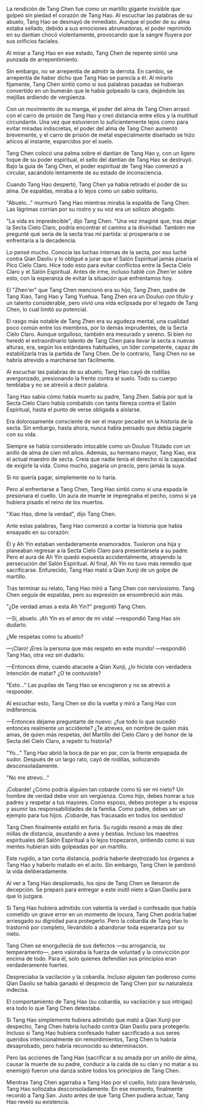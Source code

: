 
La rendición de Tang Chen fue como un martillo gigante invisible que golpeó sin piedad el corazón de Tang Hao. Al escuchar las palabras de su abuelo, Tang Hao se desmayó de inmediato. Aunque el poder de su alma estaba sellado, debido a sus emociones abrumadoras, el poder reprimido en su dantian chocó violentamente, provocando que la sangre fluyera por sus orificios faciales.

Al mirar a Tang Hao en ese estado, Tang Chen de repente sintió una punzada de arrepentimiento.

Sin embargo, no se arrepentía de admitir la derrota. En cambio, se arrepentía de haber dicho que Tang Hao se parecía a él. Al mirarlo fijamente, Tang Chen sintió como si sus palabras pasadas se hubieran convertido en un bumerán que le había golpeado la cara, dejándole las mejillas ardiendo de vergüenza.

Con un movimiento de su manga, el poder del alma de Tang Chen arrasó con el carro de prisión de Tang Hao y creó distancia entre ellos y la multitud circundante. Una vez que estuvieron lo suficientemente lejos como para evitar miradas indiscretas, el poder del alma de Tang Chen aumentó brevemente, y el carro de prisión de metal especialmente diseñado se hizo añicos al instante, esparcidos por el suelo.

Tang Chen colocó una palma sobre el dantian de Tang Hao y, con un ligero toque de su poder espiritual, el sello del dantian de Tang Hao se destruyó. Bajo la guía de Tang Chen, el poder espiritual de Tang Hao comenzó a circular, sacándolo lentamente de su estado de inconsciencia.

Cuando Tang Hao despertó, Tang Chen ya había retirado el poder de su alma. De espaldas, miraba a lo lejos como un sabio solitario.

"Abuelo..." murmuró Tang Hao mientras miraba la espalda de Tang Chen. Las lágrimas corrían por su rostro y su voz era un sollozo ahogado.

"La vida es impredecible", dijo Tang Chen. "Una vez imaginé que, tras dejar la Secta Cielo Claro, podría encontrar el camino a la divinidad. También me pregunté qué sería de la secta tras mi partida: si prosperaría o se enfrentaría a la decadencia.

Lo pensé mucho. Conocía las luchas internas de la secta, por eso luché contra Qian Daoliu y lo obligué a jurar que el Salón Espiritual jamás pisaría el Pico Cielo Claro. Hice todo esto para evitar conflictos entre la Secta Cielo Claro y el Salón Espiritual. Antes de irme, incluso hablé con Zhen'er sobre esto, con la esperanza de evitar la situación que enfrentamos hoy.

El "Zhen'er" que Tang Chen mencionó era su hijo, Tang Zhen, padre de Tang Xiao, Tang Hao y Tang Yuehua. Tang Zhen era un Douluo con título y un talento considerable, pero vivió una vida eclipsada por el legado de Tang Chen, lo cual limitó su potencial.

El rasgo más notable de Tang Zhen era su agudeza mental, una cualidad poco común entre los miembros, por lo demás imprudentes, de la Secta Cielo Claro. Aunque orgulloso, también era mesurado y sereno. Si bien no heredó el extraordinario talento de Tang Chen para llevar la secta a nuevas alturas, era, según los estándares habituales, un líder competente, capaz de estabilizarla tras la partida de Tang Chen. De lo contrario, Tang Chen no se habría atrevido a marcharse tan fácilmente.

Al escuchar las palabras de su abuelo, Tang Hao cayó de rodillas avergonzado, presionando la frente contra el suelo. Todo su cuerpo temblaba y no se atrevió a decir palabra.

Tang Hao sabía cómo había muerto su padre, Tang Zhen. Sabía por qué la Secta Cielo Claro había combatido con tanta fiereza contra el Salón Espiritual, hasta el punto de verse obligada a aislarse.

Era dolorosamente consciente de ser el mayor pecador en la historia de la secta. Sin embargo, hasta ahora, nunca había pensado que debía pagarle con su vida.

Siempre se había considerado intocable como un Douluo Titulado con un anillo de alma de cien mil años. Además, su hermano mayor, Tang Xiao, era el actual maestro de secta. Creía que nadie tenía el derecho ni la capacidad de exigirle la vida. Como mucho, pagaría un precio, pero jamás la suya.

Si no quería pagar, simplemente no lo haría.

Pero al enfrentarse a Tang Chen, Tang Hao sintió como si una espada le presionara el cuello. Un aura de muerte le impregnaba el pecho, como si ya hubiera pisado el reino de los muertos.

"Xiao Hao, dime la verdad", dijo Tang Chen.

Ante estas palabras, Tang Hao comenzó a contar la historia que había ensayado en su corazón:

Él y Ah Yin estaban verdaderamente enamorados. Tuvieron una hija y planeaban regresar a la Secta Cielo Claro para presentársela a su padre. Pero el aura de Ah Yin quedó expuesta accidentalmente, atrayendo la persecución del Salón Espiritual. Al final, Ah Yin no tuvo más remedio que sacrificarse. Enfurecido, Tang Hao mató a Qian Xunji de un golpe de martillo.

Tras terminar su relato, Tang Hao miró a Tang Chen con nerviosismo. Tang Chen seguía de espaldas, pero su expresión se ensombreció aún más.

"¿De verdad amas a esta Ah Yin?" preguntó Tang Chen.

—Sí, abuelo. ¡Ah Yin es el amor de mi vida! —respondió Tang Hao sin dudarlo.

¿Me respetas como tu abuelo?

—¡Claro! ¡Eres la persona que más respeto en este mundo! —respondió Tang Hao, otra vez sin dudarlo.

—Entonces dime, cuando atacaste a Qian Xunji, ¿lo hiciste con verdadera intención de matar? ¿O te contuviste?

"Esto..." Las pupilas de Tang Hao se encogieron y no se atrevió a responder.

Al escuchar esto, Tang Chen se dio la vuelta y miró a Tang Hao con indiferencia.

—Entonces déjame preguntarte de nuevo: ¿fue todo lo que sucedió entonces realmente un accidente? ¿Te atreves, en nombre de quien más amas, de quien más respetas, del Martillo del Cielo Claro y del honor de la Secta del Cielo Claro, a repetir tu historia?

"Yo..." Tang Hao abrió la boca de par en par, con la frente empapada de sudor. Después de un largo rato, cayó de rodillas, sollozando desconsoladamente.

"No me atrevo..."

¡Cobarde! ¿Cómo podría alguien tan cobarde como tú ser mi nieto? Un hombre de verdad debe vivir sin vergüenza. Como hijo, debes honrar a tus padres y respetar a tus mayores. Como esposo, debes proteger a tu esposa y asumir las responsabilidades de la familia. Como padre, debes ser un ejemplo para tus hijos. ¡Cobarde, has fracasado en todos los sentidos!

Tang Chen finalmente estalló en furia. Su rugido resonó a más de diez millas de distancia, asustando a aves y bestias. Incluso los maestros espirituales del Salón Espiritual a lo lejos tropezaron, sintiendo como si sus mentes hubieran sido golpeadas por un martillo.

Este rugido, a tan corta distancia, podría haberle destrozado los órganos a Tang Hao y haberlo matado en el acto. Sin embargo, Tang Chen le perdonó la vida deliberadamente.

Al ver a Tang Hao desplomado, los ojos de Tang Chen se llenaron de decepción. Se preparó para entregar a este inútil nieto a Qian Daoliu para que lo juzgara.

Si Tang Hao hubiera admitido con valentía la verdad o confesado que había cometido un grave error en un momento de locura, Tang Chen podría haber arriesgado su dignidad para protegerlo. Pero la cobardía de Tang Hao lo trastornó por completo, llevándolo a abandonar toda esperanza por su nieto.

Tang Chen se enorgullecía de sus defectos —su arrogancia, su temperamento—, pero valoraba la fuerza de voluntad y la convicción por encima de todo. Para él, solo quienes defendían sus principios eran verdaderamente fuertes.

Despreciaba la vacilación y la cobardía. Incluso alguien tan poderoso como Qian Daoliu se había ganado el desprecio de Tang Chen por su naturaleza indecisa.

El comportamiento de Tang Hao (su cobardía, su vacilación y sus intrigas) era todo lo que Tang Chen detestaba.

Si Tang Hao simplemente hubiera admitido que mató a Qian Xunji por despecho, Tang Chen habría luchado contra Qian Daoliu para protegerlo. Incluso si Tang Hao hubiera confesado haber sacrificado a sus seres queridos intencionalmente sin remordimientos, Tang Chen lo habría desaprobado, pero habría reconocido su determinación.

Pero las acciones de Tang Hao (sacrificar a su amada por un anillo de alma, causar la muerte de su padre, conducir a la caída de su clan y no matar a su enemigo) fueron una danza sobre todos los principios de Tang Chen.

Mientras Tang Chen agarraba a Tang Hao por el cuello, listo para llevárselo, Tang Hao sollozaba desconsoladamente. En ese momento, finalmente recordó a Tang San. Justo antes de que Tang Chen pudiera actuar, Tang Hao reveló su existencia.